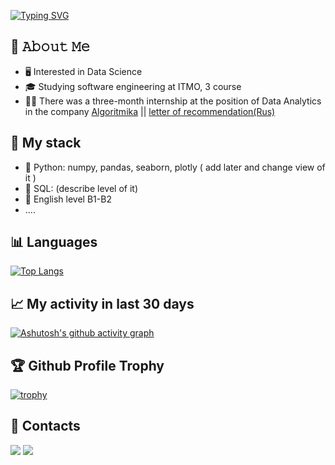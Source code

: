 [![Typing SVG](https://readme-typing-svg.herokuapp.com?color=%2336BCF7&lines=Computer+science+student)](https://git.io/typing-svg)
## :book: 𝙰𝚋𝚘𝚞𝚝 𝙼𝚎
- 🖥 Interested in Data Science
- 🎓 Studying software engineering at ITMO, 3 course
- 🐱‍💻 There was a three-month internship at the position of Data Analytics in the company [Algoritmika](https://career.habr.com/companies/algoritmika) || 
[letter of recommendation(Rus)](https://github.com/Erkobrax/Erkobrax/blob/main/%D0%A0%D0%B5%D0%BA%D0%BE%D0%BC%D0%B5%D0%BD%D0%B4%D0%B0%D1%82%D0%B5%D0%BB%D1%8C%D0%BD%D0%BE%D0%B5_%D0%BF%D0%B8%D1%81%D1%8C%D0%BC%D0%BE.pdf)
## 💼 My stack
* 🐍 Python: numpy, pandas, seaborn, plotly ( add later and change view of it )
* 📙 SQL: (describe level of it)
* 💂‍ English level B1-B2
* ....
## 📊 Languages
[![Top Langs](https://github-readme-stats.vercel.app/api/top-langs/?username=Erkobrax&layout=compact)](https://github.com/anuraghazra/github-readme-stats)
## 📈  My activity in last 30 days
[![Ashutosh's github activity graph](https://activity-graph.herokuapp.com/graph?username=Erkobrax&theme=react-dark)](https://github.com/ashutosh00710/github-readme-activity-graph)
## :trophy: Github Profile Trophy
[![trophy](https://github-profile-trophy.vercel.app/?username=Erkobrax)](https://github.com/ryo-ma/github-profile-trophy)
## 🤝 Contacts
![](https://img.shields.io/badge/Tg-@Erkobraxx-blue) 
![](https://img.shields.io/badge/mail-denis_suvorov%40niuitmo.ru-green)  
